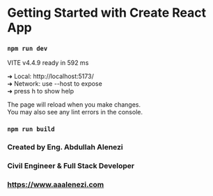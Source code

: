 # Getting Started with Create React App

### `npm run dev`

VITE v4.4.9 ready in 592 ms

➜ Local: http://localhost:5173/\
➜ Network: use --host to expose\
➜ press h to show help

The page will reload when you make changes.\
You may also see any lint errors in the console.

### `npm run build`

### Created by Eng. Abdullah Alenezi

### Civil Engineer & Full Stack Developer

### https://www.aaalenezi.com
